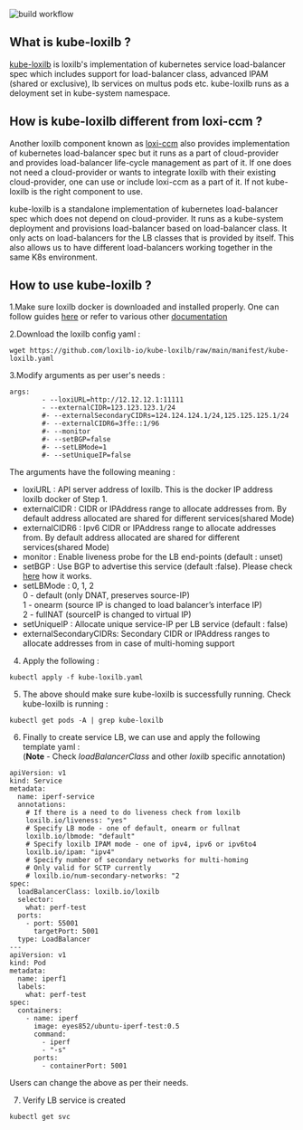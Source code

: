 ![build workflow](https://github.com/loxilb-io/kube-loxilb/actions/workflows/docker-publish.yml/badge.svg)

## What is kube-loxilb ?

[kube-loxilb](https://github.com/loxilb-io/kube-loxilb) is loxilb's implementation of kubernetes service load-balancer spec which includes support for load-balancer class, advanced IPAM (shared or exclusive), lb services on multus pods etc. kube-loxilb runs as a deloyment set in kube-system namespace. 

## How is kube-loxilb different from loxi-ccm ?

Another loxilb component known as [loxi-ccm](https://github.com/loxilb-io/loxi-ccm) also provides implementation of kubernetes load-balancer spec but it runs as a part of cloud-provider and provides load-balancer life-cycle management as part of it. If one does not need a cloud-provider or wants to integrate loxilb with their existing cloud-provider, one can use or include loxi-ccm as a part of it. If not kube-loxilb is the right component to use.

kube-loxilb is a standalone implementation of kubernetes load-balancer spec which does not depend on cloud-provider. It runs as a kube-system deployment and provisions load-balancer based on load-balancer class. It only acts on load-balancers for the LB classes that is provided by itself. This also allows us to have different load-balancers working together in the same K8s environment.

## How to use kube-loxilb ?

1.Make sure loxilb docker is downloaded and installed properly. One can follow guides [here](https://loxilb-io.github.io/loxilbdocs/run/) or refer to various other [documentation](https://loxilb-io.github.io/loxilbdocs/#how-to-guides)

2.Download the loxilb config yaml :

```
wget https://github.com/loxilb-io/kube-loxilb/raw/main/manifest/kube-loxilb.yaml
```

3.Modify arguments as per user's needs :
```
args:
        - --loxiURL=http://12.12.12.1:11111
        - --externalCIDR=123.123.123.1/24
        #- --externalSecondaryCIDRs=124.124.124.1/24,125.125.125.1/24
        #- --externalCIDR6=3ffe::1/96
        #- --monitor
        #- --setBGP=false
        #- --setLBMode=1
        #- --setUniqueIP=false
```

The arguments have the following meaning :    
- loxiURL : API server address of loxilb. This is the docker IP address loxilb docker of Step 1.   
- externalCIDR : CIDR or IPAddress range to allocate addresses from. By default address allocated are shared for different services(shared Mode)
- externalCIDR6 : Ipv6 CIDR or IPAddress range to allocate addresses from. By default address allocated are shared for different services(shared Mode)   
- monitor : Enable liveness probe for the LB end-points (default : unset)    
- setBGP : Use BGP to advertise this service (default :false). Please check [here](https://github.com/loxilb-io/loxilbdocs/blob/main/docs/integrate_bgp_eng.md) how it works.    
- setLBMode : 0, 1, 2   
  0 - default (only DNAT, preserves source-IP)       
  1 - onearm (source IP is changed to load balancer’s interface IP)     
  2 - fullNAT (sourceIP is changed to virtual IP)    
- setUniqueIP : Allocate unique service-IP per LB service (default : false)   
- externalSecondaryCIDRs: Secondary CIDR or IPAddress ranges to allocate addresses from in case of multi-homing support    

4. Apply the following :
```
kubectl apply -f kube-loxilb.yaml
```

5. The above should make sure kube-loxilb is successfully running. Check kube-loxilb is running :

```
kubectl get pods -A | grep kube-loxilb
```


6. Finally to create service LB, we can use and apply the following template yaml :   
(<b>Note</b> -  Check *loadBalancerClass* and other *loxilb* specific annotation)   
```
apiVersion: v1
kind: Service
metadata:
  name: iperf-service
  annotations:
    # If there is a need to do liveness check from loxilb
    loxilb.io/liveness: "yes"
    # Specify LB mode - one of default, onearm or fullnat 
    loxilb.io/lbmode: "default"
    # Specify loxilb IPAM mode - one of ipv4, ipv6 or ipv6to4 
    loxilb.io/ipam: "ipv4"
    # Specify number of secondary networks for multi-homing
    # Only valid for SCTP currently
    # loxilb.io/num-secondary-networks: "2 
spec:
  loadBalancerClass: loxilb.io/loxilb
  selector:
    what: perf-test
  ports:
    - port: 55001
      targetPort: 5001
  type: LoadBalancer
---
apiVersion: v1
kind: Pod
metadata:
  name: iperf1
  labels:
    what: perf-test
spec:
  containers:
    - name: iperf
      image: eyes852/ubuntu-iperf-test:0.5
      command:
        - iperf
        - "-s"
      ports:
        - containerPort: 5001
```
Users can change the above as per their needs.

7. Verify LB service is created
```
kubectl get svc
```   
